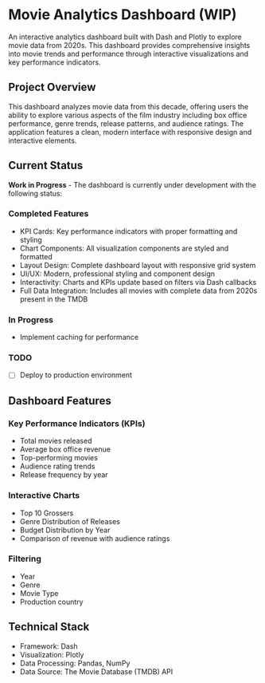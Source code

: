 # Movie Analytics Dashboard (WIP)

An interactive analytics dashboard built with Dash and Plotly to explore movie data from 2020s. This dashboard provides comprehensive insights into movie trends and performance through interactive visualizations and key performance indicators.

## Project Overview

This dashboard analyzes movie data from this decade, offering users the ability to explore various aspects of the film industry including box office performance, genre trends, release patterns, and audience ratings. The application features a clean, modern interface with responsive design and interactive elements.

## Current Status

**Work in Progress** - The dashboard is currently under development with the following status:

### Completed Features
- KPI Cards: Key performance indicators with proper formatting and styling
- Chart Components: All visualization components are styled and formatted
- Layout Design: Complete dashboard layout with responsive grid system
- UI/UX: Modern, professional styling and component design
- Interactivity: Charts and KPIs update based on filters via Dash callbacks
- Full Data Integration: Includes all movies with complete data from 2020s present in the TMDB

### In Progress
- Implement caching for performance

### TODO

- [ ] Deploy to production environment

## Dashboard Features

### Key Performance Indicators (KPIs)
- Total movies released
- Average box office revenue
- Top-performing movies
- Audience rating trends
- Release frequency by year

### Interactive Charts
- Top 10 Grossers
- Genre Distribution of Releases
- Budget Distribution by Year
- Comparison of revenue with audience ratings

### Filtering
- Year
- Genre
- Movie Type
- Production country

## Technical Stack

- Framework: Dash
- Visualization: Plotly
- Data Processing: Pandas, NumPy
- Data Source: The Movie Database (TMDB) API
